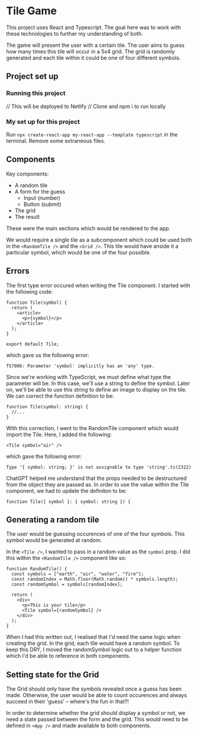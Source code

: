 # Tile Game

This project uses React and Typescript. The goal here was to work with these technologies to further my understanding of both.

The game will present the user with a certain tile. The user aims to guess how many times this tile will occur in a 5x4 grid. The grid is randomly generated and each tile within it could be one of four different symbols.

## Project set up

### Running this project

// This will be deployed to Netlify
// Clone and npm i to run locally

### My set up for this project

Run `npx create-react-app my-react-app --template typescript` in the terminal. Remove some extraneous files.

## Components

Key components:

- A random tile
- A form for the guess
  - Input (number)
  - Button (submit)
- The grid
- The result

These were the main sections which would be rendered to the app.

We would require a single tile as a subcomponent which could be used both in the `<RandomTile />` and the `<Grid />`. This tile would have anside it a particular symbol, which would be one of the four possible.

## Errors

The first type error occured when writing the Tile component. I started with the following code:

```tsx
function Tile(symbol) {
  return (
    <article>
      <p>{symbol}</p>
    </article>
  );
}

export default Tile;
```

which gave us the following error:

```
TS7006: Parameter 'symbol' implicitly has an 'any' type.
```

Since we're working with TypeScript, we must define what type the parameter will be. In this case, we'll use a string to define the symbol. Later on, we'll be able to use this string to define an image to display on the tile. We can correct the function definition to be:

```tsx
function Tile(symbol: string) {
  //...
}
```

With this correction, I went to the RandomTile component which would import the Tile. Here, I added the following:

```tsx
<Tile symbol="air" />
```

which gave the following error:

```
Type '{ symbol: string; }' is not assignable to type 'string'.ts(2322)
```

ChatGPT helped me understand that the props needed to be destructured from the object they are passed as. In order to use the value within the Tile component, we had to update the definiton to be:

```tsx
function Tile({ symbol }: { symbol: string }) {
```

## Generating a random tile

The user would be guessing occurences of one of the four symbols. This symbol would be generated at random.

In the `<Tile />`, I wanted to pass in a random value as the `symbol` prop. I did this within the `<RandomTile />` component like so:

```tsx
function RandomTile() {
  const symbols = ["earth", "air", "water", "fire"];
  const randomIndex = Math.floor(Math.random() * symbols.length);
  const randomSymbol = symbols[randomIndex];

  return (
    <div>
      <p>This is your tile</p>
      <Tile symbol={randomSymbol} />
    </div>
  );
}
```

When I had this written out, I realised that I'd need the same logic when creating the grid. In the grid, each tile would have a random symbol. To keep this DRY, I moved the randomSymbol logic out to a helper function which I'd be able to reference in both components.

## Setting state for the Grid

The Grid should only have the symbols revealed once a guess has been made. Otherwise, the user would be able to count occurences and always succeed in their 'guess' – where's the fun in that?!

In order to determine whether the grid should display a symbol or not, we need a state passed between the form and the grid. This would need to be defined in `<App />` and made available to both components.
